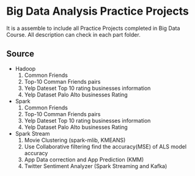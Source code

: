 
# Big Data Analysis Practice Projects
It is a assemble to include all Practice Projects completed in Big Data Course. All description can check in each part folder.
## Source
- Hadoop
	1. Common Friends
	2. Top-10 Comman Friends pairs
	3. Yelp Dateset Top 10 rating businesses information
	4. Yelp Dataset Palo Alto businesses Rating
- Spark
	1. Common Friends
	2. Top-10 Comman Friends pairs
	3. Yelp Dateset Top 10 rating businesses information
	4. Yelp Dataset Palo Alto businesses Rating
- Spark Stream
	1. Movie Clustering (spark-mlib, KMEANS)
	2. Use Collaborative filtering find the accuracy(MSE) of ALS model accuracy
	3. App Data correction and App Prediction (KMM)
	4. Twitter Sentiment Analyzer (Spark Streaming and Kafka)

